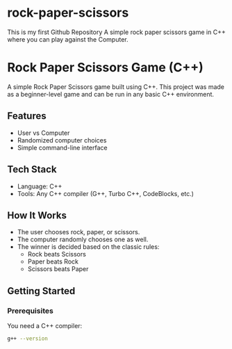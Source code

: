 # rock-paper-scissors
This is my first Github Repository
A simple rock paper scissors game in C++ where you can play against the Computer.
# Rock Paper Scissors Game (C++)

A simple Rock Paper Scissors game built using C++. This project was made as a beginner-level game and can be run in any basic C++ environment.

## Features
- User vs Computer
- Randomized computer choices
- Simple command-line interface

## Tech Stack
- Language: C++
- Tools: Any C++ compiler (G++, Turbo C++, CodeBlocks, etc.)

## How It Works
- The user chooses rock, paper, or scissors.
- The computer randomly chooses one as well.
- The winner is decided based on the classic rules:
  - Rock beats Scissors
  - Paper beats Rock
  - Scissors beats Paper

## Getting Started

### Prerequisites
You need a C++ compiler:
```bash
g++ --version
